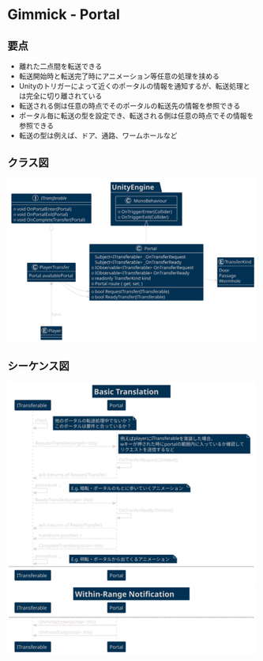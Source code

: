 # Gimmick - Portal

## 要点
* 離れた二点間を転送できる
* 転送開始時と転送完了時にアニメーション等任意の処理を挟める
* Unityのトリガーによって近くのポータルの情報を通知するが、転送処理とは完全に切り離されている
* 転送される側は任意の時点でそのポータルの転送先の情報を参照できる
* ポータル毎に転送の型を設定でき、転送される側は任意の時点でその情報を参照できる
* 転送の型は例えば、ドア、通路、ワームホールなど

## クラス図
![クラス図](../umls/gimmick_portal_class/Gimmick%20-%20Portal%20(class%20diagram).svg)

## シーケンス図
![シーケンス図 - 転送処理](../umls/gimmick_portal_sequence/Gimmick%20-%20Portal%20(sequence%20diagram)-page1.svg)
![シーケンス図 - 周辺ポータル通知処理](../umls/gimmick_portal_sequence/Gimmick%20-%20Portal%20(sequence%20diagram)-page2.svg)